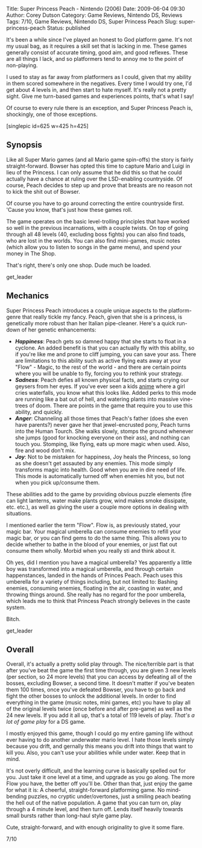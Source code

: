 Title: Super Princess Peach - Nintendo (2006)
Date: 2009-06-04 09:30
Author: Corey Dutson
Category: Game Reviews, Nintendo DS, Reviews
Tags: 7/10, Game Reviews, Nintendo DS, Super Princess Peach
Slug: super-princess-peach
Status: published

It's been a while since I've played an honest to God platform game. It's
not my usual bag, as it requires a skill set that is lacking in me.
These games generally consist of accurate timing, good aim, and good
reflexes. These are all things I lack, and so platformers tend to annoy
me to the point of non-playing.

I used to stay as far away from platformers as I could, given that my
ability in them scored somewhere in the negatives. Every time I would
try one, I'd get about 4 levels in, and then start to hate myself. It's
really not a pretty sight. Give me turn-based games and experiences
points, that's what I say!

Of course to every rule there is an exception, and Super Princess Peach
is, shockingly, one of those exceptions.<!--more-->

\[singlepic id=625 w=425 h=425\]

Synopsis
--------

Like all Super Mario games (and all Mario game spin-offs) the story is
fairly straight-forward. Bowser has opted this time to capture Mario and
Luigi in lieu of the Princess. I can only assume that he did this so
that he could actually have a chance at ruling over the LSD-enabling
countryside. Of course, Peach decides to step up and prove that breasts
are no reason not to kick the shit out of Bowser.

Of course you have to go around correcting the entire countryside first.
'Cause you know, that's just how these games roll.

The game operates on the basic level-trolling principles that have
worked so well in the previous incarnations, with a couple twists. On
top of going through all 48 levels (40, excluding boss fights) you can
also find toads, who are lost in the worlds. You can also find
mini-games, music notes (which allow you to listen to songs in the game
menu), and spend your money in The Shop.

That's right, there's only one shop. Dude much be loaded.

get\_leader

Mechanics
---------

Super Princess Peach introduces a couple unique aspects to the
platform-genre that really tickle my fancy. Peach, given that she is a
princess, is genetically more robust than her Italian pipe-cleaner.
Here's a quick run-down of her genetic enhancements:

-   ***Happiness***: Peach gets so damned happy that she starts to float
    in a cyclone. An added benefit is that you can actually fly with
    this ability, so if you're like me and prone to cliff jumping, you
    can save your ass. There are limitations to this ability such as
    active flying eats away at your "Flow" - Magic, to the rest of the
    world - and there are certain points where you will be unable to
    fly, forcing you to rethink your strategy.
-   ***Sadness***: Peach defies all known physical facts, and starts
    crying our geysers from her eyes. If you've ever seen a kids
    [anime](http://en.wikipedia.org/wiki/Anime "Wikipedia: Anime") where
    a girl cries waterfalls, you know what this looks like. Added perks
    to this mode are running like a bat out of hell, and watering plants
    into massive vine-trees of doom. There are points in the game that
    require you to use this ability, and quickly.
-   ***Anger***: Channeling all those times that Peach's father (does
    she even have parents?) never gave her that jewel-encrusted pony,
    Peach turns into the Human Tourch. She walks slowly, stomps the
    ground whenever she jumps (good for knocking everyone on their ass),
    and nothing can touch you. Stomping, like flying, eats up more magic
    when used. Also, fire and wood don't mix.
-   ***Joy***: Not to be mistaken for happiness, Joy heals the Princess,
    so long as she doesn't get assauted by any enemies. This mode simply
    transforms magic into health. Good when you are in dire need
    of life. This mode is automatically turned off when enemies hit you,
    but not when you pick up/consume them.

These abilities add to the game by providing obvious puzzle elements
(fire can light lanterns, water make plants grow, wind makes smoke
dissipate, etc. etc.), as well as giving the user a couple more options
in dealing with situations.

I mentioned earlier the term "Flow". Flow is, as previously stated, your
magic bar. Your magical umberella can consume enemies to refill your
magic bar, or you can find gems to do the same thing. This allows you to
decide whether to bathe in the blood of your enemies, or just flat out
consume them wholly. Morbid when you really sti and think about it.

Oh yes, did I mention you have a magical umberella? Yes apparently a
little boy was transformed into a magical umberella, and through certain
happenstances, landed in the hands of Princes Peach. Peach uses this
umberella for a variety of things including, but not limited to: Bashing
enemies, consuming enemies, floating in the air, coasting in water, and
throwing things around. She really has no regard for the poor umberella,
which leads me to think that Princess Peach strongly believes in the
caste system.

Bitch.

get\_leader

Overall
-------

Overall, it's actually a pretty solid play through. The nice/terrible
part is that after you've beat the game the first time through, you are
given 3 new levels (per section, so 24 more levels) that you can access
by defeating all of the bosses, excluding Bowser, a second time. It
doesn't matter if you've beaten them 100 times, once you've defeated
Bowser, you have to go back and fight the other bosses to unlock the
additional levels. In order to find everything in the game (music notes,
mini games, etc) you have to play all of the original levels twice (once
before and after pre-game) as well as the 24 new levels. If you add it
all up, that's a total of 119 levels of play. *That's a lot of game
play* for a DS game.

I mostly enjoyed this game, though I could go my entire gaming life
without ever having to do another underwater mario level. I hate those
levels simply because you drift, and gernally this means you drift into
things that want to kill you. Also, you can't use your abilities while
under water. Keep that in mind.

It's not overly difficult, and the learning curve is basically spelled
out for you. Just take it one level at a time, and upgrade as you go
along. The more Flow you have, the better off you'll be. Other than
that, just enjoy the game for what it is: A cheerful, straight-forward
platforming game. No mind-bending puzzles, no cryptic under/overtones,
just a smiling peach beating the hell out of the native population. A
game that you can turn on, play through a 4 minute level, and then turn
off. Lends itself heavily towards small bursts rather than long-haul
style game play.

Cute, straight-forward, and with enough originality to give it some
flare.

7/10
